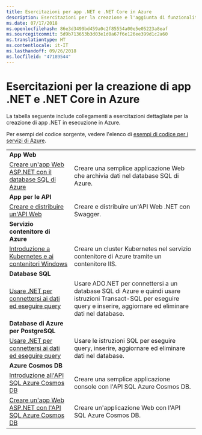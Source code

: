 ```yaml
---
title: Esercitazioni per app .NET e .NET Core in Azure
description: Esercitazioni per la creazione e l'aggiunta di funzionalità alle app Web e per dispositivi mobili usando i servizi di Azure e .NET, .NET Core, ASP.NET e ASP.NET Core.
ms.date: 07/17/2018
ms.openlocfilehash: 86e3d3499bd459a0c2f85554a00e5e05223a8eaf
ms.sourcegitcommit: 5d9b713653b3d03e1d0a67f6e126ee399d1c2a60
ms.translationtype: HT
ms.contentlocale: it-IT
ms.lasthandoff: 09/26/2018
ms.locfileid: "47189544"
---
```

# <a name="tutorials-for-building-net-and-net-core-apps-in-azure"></a>Esercitazioni per la creazione di app .NET e .NET Core in Azure

La tabella seguente include collegamenti a esercitazioni dettagliate per la creazione di app .NET in esecuzione in Azure.

Per esempi del codice sorgente, vedere l'elenco di [esempi di codice per i servizi di Azure](https://azure.microsoft.com/resources/samples/?platform=dotnet).

| | |
|---|---|
| **App Web**||
| [Creare un'app Web ASP.NET con il database SQL di Azure][1] | Creare una semplice applicazione Web che archivia dati nel database SQL di Azure. |
| **App per le API**||
| [Creare e distribuire un'API Web][3] | Creare e distribuire un'API Web .NET con Swagger. | 
| **Servizio contenitore di Azure** ||
| [Introduzione a Kubernetes e ai contenitori Windows][4] | Creare un cluster Kubernetes nel servizio contenitore di Azure tramite un contenitore IIS.
| **Database SQL** ||
| [Usare .NET per connettersi ai dati ed eseguire query][5] | Usare ADO.NET per connettersi a un database SQL di Azure e quindi usare istruzioni Transact-SQL per eseguire query e inserire, aggiornare ed eliminare dati nel database. | 
| **Database di Azure per PostgreSQL** ||
| [Usare .NET per connettersi ai dati ed eseguire query][6] | Usare le istruzioni SQL per eseguire query, inserire, aggiornare ed eliminare dati nel database. |
| **Azure Cosmos DB** ||
| [Introduzione all'API SQL Azure Cosmos DB][7] | Creare una semplice applicazione console con l'API SQL Azure Cosmos DB. |
| [Creare un'app Web ASP.NET con l'API SQL Azure Cosmos DB][8] | Creare un'applicazione Web con l'API SQL Azure Cosmos DB. |

[1]: /azure/app-service-web/app-service-web-tutorial-dotnet-sqldatabase
[2]: /azure/cosmos-db/sql-api-dotnet-application
[3]: /azure/app-service-api/app-service-api-dotnet-get-started
[4]: /azure/container-service/container-service-kubernetes-windows-walkthrough
[5]: /azure/sql-database/sql-database-connect-query-dotnet
[6]: /azure/postgresql/connect-csharp
[7]: /azure/cosmos-db/sql-api-get-started
[8]: /azure/cosmos-db/sql-api-dotnet-application

